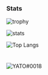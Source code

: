 
### Stats

![trophy](https://github-profile-trophy.vercel.app/?username=YATO0001&theme=gruvbox)

![stats](https://github-readme-stats.vercel.app/api?username=YATO0001&show_icons=true&theme=radical) 

![Top Langs](https://github-readme-stats.vercel.app/api/top-langs/?username=YATO0001&layout=compact&show_icons=true&title_color=fff&icon_color=79ff97&text_color=9f9f9f&bg_color=151515)
#
  <img src="https://discord.c99.nl/widget/theme-4/337629134371160065.png" alt="YATO#0018" />
